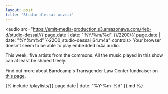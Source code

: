 ```yaml
---
layout: post
title: "Studio d'essai xcviii"
---
```


<audio src="https://emit-media-production.s3.amazonaws.com/4eb-d/studio-dessai/{{ page.date | date: "%Y/%m/%d" }}/2200/{{ page.date | date: "%Y%m%d" }}2200_studio-dessai_64.m4a" controls>
  Your browser doesn't seem to be able to play embedded m4a audio.
</audio>

This week, five artists from the commons. All the music played in this show can at least be shared freely.

Find out more about Bandcamp's Transgender Law Center fundraiser on [this page](https://daily.bandcamp.com/2017/08/04/update-on-fridays-transgender-law-center-fundraiser/).

 {% include /playlists/{{ page.date | date: "%Y-%m-%d" }}.md %}
